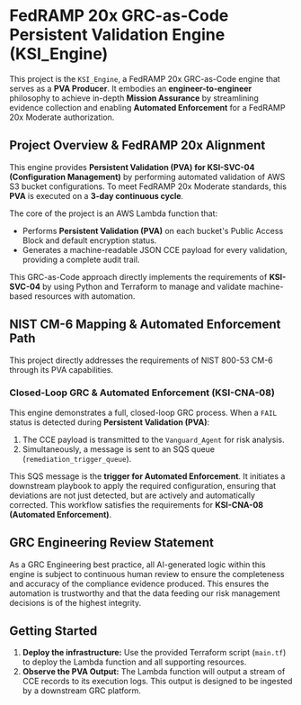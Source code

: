 # FedRAMP 20x GRC-as-Code Persistent Validation Engine (KSI_Engine)

This project is the `KSI_Engine`, a FedRAMP 20x GRC-as-Code engine that serves as a **PVA Producer**. It embodies an **engineer-to-engineer** philosophy to achieve in-depth **Mission Assurance** by streamlining evidence collection and enabling **Automated Enforcement** for a FedRAMP 20x Moderate authorization.

## Project Overview & FedRAMP 20x Alignment

This engine provides **Persistent Validation (PVA) for KSI-SVC-04 (Configuration Management)** by performing automated validation of AWS S3 bucket configurations. To meet FedRAMP 20x Moderate standards, this **PVA** is executed on a **3-day continuous cycle**.

The core of the project is an AWS Lambda function that:
- Performs **Persistent Validation (PVA)** on each bucket's Public Access Block and default encryption status.
- Generates a machine-readable JSON CCE payload for every validation, providing a complete audit trail.

This GRC-as-Code approach directly implements the requirements of **KSI-SVC-04** by using Python and Terraform to manage and validate machine-based resources with automation.

## NIST CM-6 Mapping & Automated Enforcement Path

This project directly addresses the requirements of NIST 800-53 CM-6 through its PVA capabilities.

### Closed-Loop GRC & Automated Enforcement (KSI-CNA-08)

This engine demonstrates a full, closed-loop GRC process. When a `FAIL` status is detected during **Persistent Validation (PVA)**:
1. The CCE payload is transmitted to the `Vanguard_Agent` for risk analysis.
2. Simultaneously, a message is sent to an SQS queue (`remediation_trigger_queue`).

This SQS message is the **trigger for Automated Enforcement**. It initiates a downstream playbook to apply the required configuration, ensuring that deviations are not just detected, but are actively and automatically corrected. This workflow satisfies the requirements for **KSI-CNA-08 (Automated Enforcement)**.

## GRC Engineering Review Statement

As a GRC Engineering best practice, all AI-generated logic within this engine is subject to continuous human review to ensure the completeness and accuracy of the compliance evidence produced. This ensures the automation is trustworthy and that the data feeding our risk management decisions is of the highest integrity.

## Getting Started

1. **Deploy the infrastructure:** Use the provided Terraform script (`main.tf`) to deploy the Lambda function and all supporting resources.
2. **Observe the PVA Output:** The Lambda function will output a stream of CCE records to its execution logs. This output is designed to be ingested by a downstream GRC platform.
